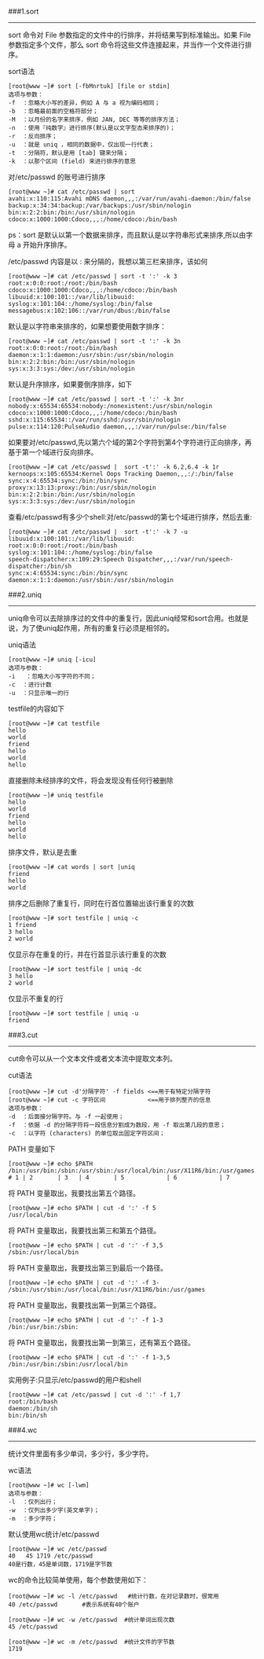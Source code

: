 ###1.sort

----------

sort 命令对 File 参数指定的文件中的行排序，并将结果写到标准输出。如果 File 参数指定多个文件，那么 sort 命令将这些文件连接起来，并当作一个文件进行排序。

sort语法

```
[root@www ~]# sort [-fbMnrtuk] [file or stdin]
选项与参数：
-f  ：忽略大小写的差异，例如 A 与 a 视为编码相同；
-b  ：忽略最前面的空格符部分；
-M  ：以月份的名字来排序，例如 JAN, DEC 等等的排序方法；
-n  ：使用『纯数字』进行排序(默认是以文字型态来排序的)；
-r  ：反向排序；
-u  ：就是 uniq ，相同的数据中，仅出现一行代表；
-t  ：分隔符，默认是用 [tab] 键来分隔；
-k  ：以那个区间 (field) 来进行排序的意思
```

对/etc/passwd 的账号进行排序

```
[root@www ~]# cat /etc/passwd | sort
avahi:x:110:115:Avahi mDNS daemon,,,:/var/run/avahi-daemon:/bin/false
backup:x:34:34:backup:/var/backups:/usr/sbin/nologin
bin:x:2:2:bin:/bin:/usr/sbin/nologin
cdoco:x:1000:1000:Cdoco,,,:/home/cdoco:/bin/bash
```
ps：sort 是默认以第一个数据来排序，而且默认是以字符串形式来排序,所以由字母 a 开始升序排序。

/etc/passwd 内容是以 : 来分隔的，我想以第三栏来排序，该如何

```
[root@www ~]# cat /etc/passwd | sort -t ':' -k 3
root:x:0:0:root:/root:/bin/bash
cdoco:x:1000:1000:Cdoco,,,:/home/cdoco:/bin/bash
libuuid:x:100:101::/var/lib/libuuid:
syslog:x:101:104::/home/syslog:/bin/false
messagebus:x:102:106::/var/run/dbus:/bin/false
```

默认是以字符串来排序的，如果想要使用数字排序：

```
[root@www ~]# cat /etc/passwd | sort -t ':' -k 3n
root:x:0:0:root:/root:/bin/bash
daemon:x:1:1:daemon:/usr/sbin:/usr/sbin/nologin
bin:x:2:2:bin:/bin:/usr/sbin/nologin
sys:x:3:3:sys:/dev:/usr/sbin/nologin
```

默认是升序排序，如果要倒序排序，如下

```
[root@www ~]# cat /etc/passwd | sort -t ':' -k 3nr
nobody:x:65534:65534:nobody:/nonexistent:/usr/sbin/nologin
cdoco:x:1000:1000:Cdoco,,,:/home/cdoco:/bin/bash
sshd:x:115:65534::/var/run/sshd:/usr/sbin/nologin
pulse:x:114:120:PulseAudio daemon,,,:/var/run/pulse:/bin/false
```

如果要对/etc/passwd,先以第六个域的第2个字符到第4个字符进行正向排序，再基于第一个域进行反向排序。

```
[root@www ~]# cat /etc/passwd |  sort -t':' -k 6.2,6.4 -k 1r
kernoops:x:105:65534:Kernel Oops Tracking Daemon,,,:/:/bin/false
sync:x:4:65534:sync:/bin:/bin/sync
proxy:x:13:13:proxy:/bin:/usr/sbin/nologin
bin:x:2:2:bin:/bin:/usr/sbin/nologin
sys:x:3:3:sys:/dev:/usr/sbin/nologin
```

查看/etc/passwd有多少个shell:对/etc/passwd的第七个域进行排序，然后去重:

```
[root@www ~]# cat /etc/passwd |  sort -t':' -k 7 -u
libuuid:x:100:101::/var/lib/libuuid:
root:x:0:0:root:/root:/bin/bash
syslog:x:101:104::/home/syslog:/bin/false
speech-dispatcher:x:109:29:Speech Dispatcher,,,:/var/run/speech-dispatcher:/bin/sh
sync:x:4:65534:sync:/bin:/bin/sync
daemon:x:1:1:daemon:/usr/sbin:/usr/sbin/nologin
```

###2.uniq

----------

uniq命令可以去除排序过的文件中的重复行，因此uniq经常和sort合用。也就是说，为了使uniq起作用，所有的重复行必须是相邻的。

uniq语法

```
[root@www ~]# uniq [-icu]
选项与参数：
-i   ：忽略大小写字符的不同；
-c  ：进行计数
-u  ：只显示唯一的行
```

testfile的内容如下

```
[root@www ~]# cat testfile
hello
world
friend
hello
world
hello
```
 
直接删除未经排序的文件，将会发现没有任何行被删除

```
[root@www ~]# uniq testfile  
hello
world
friend
hello
world
hello
```
 
排序文件，默认是去重

```
[root@www ~]# cat words | sort |uniq
friend
hello
world
```

排序之后删除了重复行，同时在行首位置输出该行重复的次数

```
[root@www ~]# sort testfile | uniq -c
1 friend
3 hello
2 world
```

仅显示存在重复的行，并在行首显示该行重复的次数

```
[root@www ~]# sort testfile | uniq -dc
3 hello
2 world
```

仅显示不重复的行

```
[root@www ~]# sort testfile | uniq -u
friend
```

###3.cut

----------

cut命令可以从一个文本文件或者文本流中提取文本列。

cut语法

```
[root@www ~]# cut -d'分隔字符' -f fields <==用于有特定分隔字符
[root@www ~]# cut -c 字符区间            <==用于排列整齐的信息
选项与参数：
-d  ：后面接分隔字符。与 -f 一起使用；
-f  ：依据 -d 的分隔字符将一段信息分割成为数段，用 -f 取出第几段的意思；
-c  ：以字符 (characters) 的单位取出固定字符区间；
```

PATH 变量如下

```
[root@www ~]# echo $PATH
/bin:/usr/bin:/sbin:/usr/sbin:/usr/local/bin:/usr/X11R6/bin:/usr/games
# 1 | 2       | 3   | 4       | 5            | 6            | 7
```

将 PATH 变量取出，我要找出第五个路径。

```
[root@www ~]# echo $PATH | cut -d ':' -f 5
/usr/local/bin
```

将 PATH 变量取出，我要找出第三和第五个路径。

```
[root@www ~]# echo $PATH | cut -d ':' -f 3,5
/sbin:/usr/local/bin
```

将 PATH 变量取出，我要找出第三到最后一个路径。

```
[root@www ~]# echo $PATH | cut -d ':' -f 3-
/sbin:/usr/sbin:/usr/local/bin:/usr/X11R6/bin:/usr/games
```

将 PATH 变量取出，我要找出第一到第三个路径。

```
[root@www ~]# echo $PATH | cut -d ':' -f 1-3
/bin:/usr/bin:/sbin:
```
 

将 PATH 变量取出，我要找出第一到第三，还有第五个路径。

```
[root@www ~]# echo $PATH | cut -d ':' -f 1-3,5
/bin:/usr/bin:/sbin:/usr/local/bin
```

实用例子:只显示/etc/passwd的用户和shell

```
[root@www ~]# cat /etc/passwd | cut -d ':' -f 1,7 
root:/bin/bash
daemon:/bin/sh
bin:/bin/sh
```

###4.wc

----------

统计文件里面有多少单词，多少行，多少字符。

wc语法

```
[root@www ~]# wc [-lwm]
选项与参数：
-l  ：仅列出行；
-w  ：仅列出多少字(英文单字)；
-m  ：多少字符；
```

默认使用wc统计/etc/passwd

```
[root@www ~]# wc /etc/passwd
40   45 1719 /etc/passwd
40是行数，45是单词数，1719是字节数
```
 

wc的命令比较简单使用，每个参数使用如下：

```
[root@www ~]# wc -l /etc/passwd   #统计行数，在对记录数时，很常用
40 /etc/passwd       #表示系统有40个账户
```
```
[root@www ~]# wc -w /etc/passwd  #统计单词出现次数
45 /etc/passwd
```
```
[root@www ~]# wc -m /etc/passwd  #统计文件的字节数
1719
```

